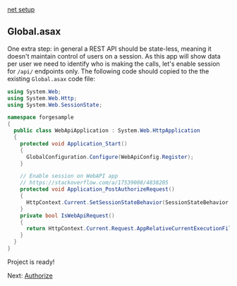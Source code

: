 [net setup](environment/setup/net.md ':include :type=markdown')

## Global.asax

One extra step: in general a REST API should be state-less, meaning it doesn't maintain control of users on a session. As this app will show data per user we need to identify who is making the calls, let's enable session for `/api/` endpoints only. The following code should copied to the the existing `Global.asax` code file:

```csharp
using System.Web;
using System.Web.Http;
using System.Web.SessionState;

namespace forgesample
{
  public class WebApiApplication : System.Web.HttpApplication
  {
    protected void Application_Start()
    {
      GlobalConfiguration.Configure(WebApiConfig.Register);
    }

    // Enable session on WebAPI app
    // https://stackoverflow.com/a/17539008/4838205
    protected void Application_PostAuthorizeRequest()
    {
      HttpContext.Current.SetSessionStateBehavior(SessionStateBehavior.Required);
    }
    private bool IsWebApiRequest()
    {
      return HttpContext.Current.Request.AppRelativeCurrentExecutionFilePath.StartsWith("~/api");
    }
  }
}
```

Project is ready!

Next: [Authorize](oauth/3legged/)